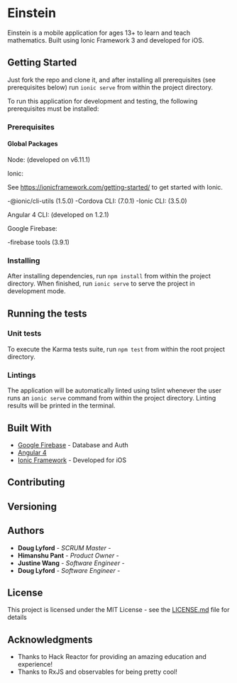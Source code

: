 # Einstein

Einstein is a mobile application for ages 13+ to learn and teach mathematics.  Built using Ionic Framework 3 and developed for iOS.

## Getting Started

Just fork the repo and clone it, and after installing all prerequisites (see prerequisites below) run `ionic serve` from within the project directory.

To run this application for development and testing, the following prerequisites must be installed:

### Prerequisites

#### Global Packages

Node: (developed on v6.11.1)

Ionic:

See https://ionicframework.com/getting-started/ to get started with Ionic.

-@ionic/cli-utils (1.5.0)
-Cordova CLI: (7.0.1)
-Ionic CLI: (3.5.0)

Angular 4 CLI:  (developed on 1.2.1)

Google Firebase:

-firebase tools (3.9.1)


### Installing

After installing dependencies, run `npm install` from within the project directory.  When finished, run `ionic serve` to serve the project in development mode.

## Running the tests



### Unit tests

To execute the Karma tests suite, run `npm test` from within the root project directory.

### Lintings

The application will be automatically linted using tslint whenever the user runs an `ionic serve` command from within the project directory.  Linting results will be printed in the terminal.



## Built With

* [Google Firebase](https://firebase.google.com/) - Database and Auth
* [Angular 4](https://angular.io/)
* [Ionic Framework](https://ionicframework.com/) - Developed for iOS

## Contributing


## Versioning


## Authors

* **Doug Lyford** - *SCRUM Master* -
* **Himanshu Pant** - *Product Owner* -
* **Justine Wang** - *Software Engineer* -
* **Doug Lyford** - *Software Engineer* -

## License

This project is licensed under the MIT License - see the [LICENSE.md](LICENSE.md) file for details

## Acknowledgments

* Thanks to Hack Reactor for providing an amazing education and experience!
* Thanks to RxJS and observables for being pretty cool!
